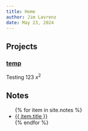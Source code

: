 ```yaml
---
title: Home
author: Jim Lavrenz
date: May 23, 2024
---
```


## Projects

### [temp](https://jimlavrenz.github.io/notebooks) 

Testing 123 $x^2$

## Notes

<ul>
{% for item in site.notes %}
    <li><a href="{{ item.url }}">{{ item.title }}</a></li>
{% endfor %}
</ul>
